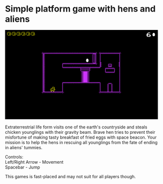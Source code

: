# Simple platform game with hens and aliens

![Screenshot](/media/screenshot.png)

Extraterrestrial life form visits one of the earth's countryside and steals chicken younglings with their gravity beam. Brave hen tries to prevent their misfortune of making tasty breakfast of fried eggs with space beacon. Your mission is to help the hens in rescuing all younglings from the fate of ending in aliens' tummies.

Controls:
<br><kb>Left/Right Arrow</kb> - Movement
<br><kb>Spacebar</kb> - Jump

This games is fast-placed and may not suit for all players though.
